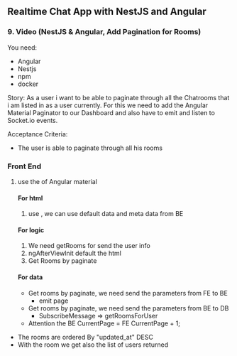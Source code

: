 ## Realtime Chat App with NestJS and Angular
### 9. Video (NestJS & Angular, Add Pagination for Rooms)

You need:
- Angular
- Nestjs
- npm
- docker

Story:
As a user i want to be able to paginate through all the Chatrooms that i am listed in as a user currently.
For this we need to add the Angular Material Paginator to our Dashboard and also have to emit and listen to Socket.io events.

Acceptance Criteria:
- The user is able to paginate through all his rooms 
### Front End
1. use the <mat-paginator> of Angular material 
    #### For html
    1. use <mat-paginator>, we can use default data and meta data from BE

    #### For logic 
    1. We need getRooms for send the user info 
    2. ngAfterViewInit default the html
    3. Get Rooms by paginate

    #### For data 
    - Get rooms by paginate, we need send the parameters from FE to BE
        - emit page 
    - Get rooms by paginate, we need send the parameters from BE to DB 
        - SubscribeMessage => getRoomsForUser
    - Attention the BE CurrentPage  = FE CurrentPage + 1;

- The rooms are ordered By "updated_at" DESC 
- With the room we get also the list of users returned 
  
